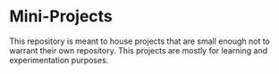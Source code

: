 # Mini-Projects

This repository is meant to house projects that are small enough not to warrant their own repository. This projects are mostly for learning and experimentation purposes.
